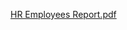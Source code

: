 [HR Employees Report.pdf](https://github.com/syedabdullah9/Dataprojects/files/12091484/HR.Employees.Report.pdf)
